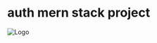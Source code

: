 
# auth mern stack project




![Logo](https://github-production-user-asset-6210df.s3.amazonaws.com/104320538/263364467-6d94f053-cb92-4997-81b2-8b18b353ab62.png)

